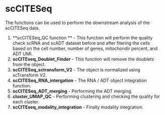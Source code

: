 # scCITESeq
 
The functions can be used to perform the downstream analysis of the scCITESeq data.
1. **scCITESeq_QC function ** - This function will perform the quality check scRNA and scADT dataset before and after fitering the cells based on the cell number, number of genes, mitochondir percent, and ADT UMI. 
2. **scCITEseq_Doublet_Finder** - This function will remove the doublets from the object.
3. **scCITESeq_sctransform_V2** - The object is normalized using scTransform V2. 
4. **scCITESeq_RNA_intergation** - The RNA / ADT object integration function.
5. **scCITESeq_ADT_merging** - Performing the ADT merging.
6. **cluster_UMAP_QC** - Performing clustering and checking the quality for each cluster.
7. **scCITEseq_modality_integration** - Finally modality integration.
